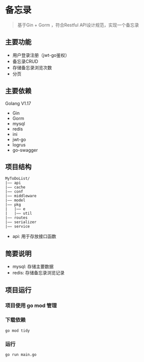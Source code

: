 # 备忘录
> 基于Gin + Gorm ，符合Restful API设计规范，实现一个备忘录


## 主要功能
- 用户登录注册（jwt-go鉴权）
- 备忘录CRUD
- 存储备忘录浏览次数
- 分页

## 主要依赖
Golang V1.17
- Gin
- Gorm
- mysql
- redis
- ini
- jwt-go
- logrus
- go-swagger

## 项目结构
```
MyToDoList/
|—— api
|—— cache
|—— conf
|—— middleware
|—— model
|—— pkg
|   |—— e
|   |—— util
|—— routes
|—— serializer
|—— service
```
- api: 用于存放接口函数


## 简要说明
- mysql: 存储主要数据
- redis: 存储备忘录浏览记录

## 项目运行
### 项目使用 go mod 管理

### 下载依赖
```
go mod tidy
```

### 运行
```
go run main.go
```